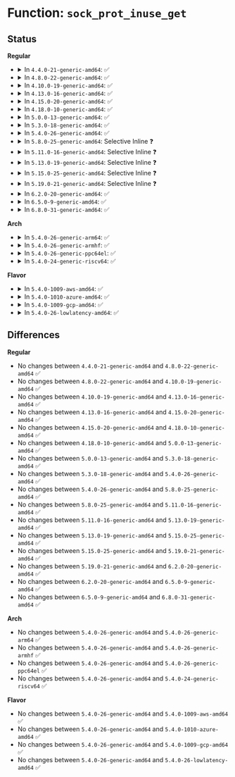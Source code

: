 # Function: <code>sock_prot_inuse_get</code>

## Status
<b>Regular</b>
<ul>
<li>
<details>
<summary>In <code>4.4.0-21-generic-amd64</code>: ✅</summary>

```c
int sock_prot_inuse_get(struct net * net, struct proto * prot)
```

```json
{
  "name": "sock_prot_inuse_get",
  "collision_type": "Unique Global",
  "inline_type": "No",
  "funcs": [
    {
      "addr": 18446744071586189696,
      "name": "sock_prot_inuse_get",
      "external": true,
      "loc": "net/core/sock.c:2717",
      "file": "net/core/sock.c",
      "inline": "seen, unknown",
      "caller_inline": [],
      "caller_func": [
        "net/ipv4/proc.c:sockstat_seq_show",
        "net/ipv4/proc.c:sockstat_seq_show",
        "net/ipv4/proc.c:sockstat_seq_show",
        "net/ipv4/proc.c:sockstat_seq_show",
        "net/ipv6/proc.c:sockstat6_seq_show",
        "net/ipv6/proc.c:sockstat6_seq_show",
        "net/ipv6/proc.c:sockstat6_seq_show",
        "net/ipv6/proc.c:sockstat6_seq_show"
      ]
    }
  ],
  "symbols": [
    {
      "addr": 18446744071586189696,
      "name": "sock_prot_inuse_get",
      "section": ".text",
      "bind": "STB_GLOBAL",
      "size": 121
    }
  ]
}
```
</details>
</li>
<li>
<details>
<summary>In <code>4.8.0-22-generic-amd64</code>: ✅</summary>

```c
int sock_prot_inuse_get(struct net * net, struct proto * prot)
```

```json
{
  "name": "sock_prot_inuse_get",
  "collision_type": "Unique Global",
  "inline_type": "No",
  "funcs": [
    {
      "addr": 18446744071586610432,
      "name": "sock_prot_inuse_get",
      "external": true,
      "loc": "net/core/sock.c:2785",
      "file": "net/core/sock.c",
      "inline": "seen, unknown",
      "caller_inline": [],
      "caller_func": [
        "net/ipv4/proc.c:sockstat_seq_show",
        "net/ipv4/proc.c:sockstat_seq_show",
        "net/ipv4/proc.c:sockstat_seq_show",
        "net/ipv4/proc.c:sockstat_seq_show",
        "net/ipv6/proc.c:sockstat6_seq_show",
        "net/ipv6/proc.c:sockstat6_seq_show",
        "net/ipv6/proc.c:sockstat6_seq_show",
        "net/ipv6/proc.c:sockstat6_seq_show"
      ]
    }
  ],
  "symbols": [
    {
      "addr": 18446744071586610432,
      "name": "sock_prot_inuse_get",
      "section": ".text",
      "bind": "STB_GLOBAL",
      "size": 114
    }
  ]
}
```
</details>
</li>
<li>
<details>
<summary>In <code>4.10.0-19-generic-amd64</code>: ✅</summary>

```c
int sock_prot_inuse_get(struct net * net, struct proto * prot)
```

```json
{
  "name": "sock_prot_inuse_get",
  "collision_type": "Unique Global",
  "inline_type": "No",
  "funcs": [
    {
      "addr": 18446744071586794784,
      "name": "sock_prot_inuse_get",
      "external": true,
      "loc": "net/core/sock.c:2807",
      "file": "net/core/sock.c",
      "inline": "seen, unknown",
      "caller_inline": [],
      "caller_func": [
        "net/ipv4/proc.c:sockstat_seq_show",
        "net/ipv4/proc.c:sockstat_seq_show",
        "net/ipv4/proc.c:sockstat_seq_show",
        "net/ipv4/proc.c:sockstat_seq_show",
        "net/ipv6/proc.c:sockstat6_seq_show",
        "net/ipv6/proc.c:sockstat6_seq_show",
        "net/ipv6/proc.c:sockstat6_seq_show",
        "net/ipv6/proc.c:sockstat6_seq_show"
      ]
    }
  ],
  "symbols": [
    {
      "addr": 18446744071586794784,
      "name": "sock_prot_inuse_get",
      "section": ".text",
      "bind": "STB_GLOBAL",
      "size": 120
    }
  ]
}
```
</details>
</li>
<li>
<details>
<summary>In <code>4.13.0-16-generic-amd64</code>: ✅</summary>

```c
int sock_prot_inuse_get(struct net * net, struct proto * prot)
```

```json
{
  "name": "sock_prot_inuse_get",
  "collision_type": "Unique Global",
  "inline_type": "No",
  "funcs": [
    {
      "addr": 18446744071586918160,
      "name": "sock_prot_inuse_get",
      "external": true,
      "loc": "net/core/sock.c:2989",
      "file": "net/core/sock.c",
      "inline": "seen, unknown",
      "caller_inline": [],
      "caller_func": [
        "net/ipv4/proc.c:sockstat_seq_show",
        "net/ipv4/proc.c:sockstat_seq_show",
        "net/ipv4/proc.c:sockstat_seq_show",
        "net/ipv4/proc.c:sockstat_seq_show",
        "net/ipv6/proc.c:sockstat6_seq_show",
        "net/ipv6/proc.c:sockstat6_seq_show",
        "net/ipv6/proc.c:sockstat6_seq_show",
        "net/ipv6/proc.c:sockstat6_seq_show"
      ]
    }
  ],
  "symbols": [
    {
      "addr": 18446744071586918160,
      "name": "sock_prot_inuse_get",
      "section": ".text",
      "bind": "STB_GLOBAL",
      "size": 116
    }
  ]
}
```
</details>
</li>
<li>
<details>
<summary>In <code>4.15.0-20-generic-amd64</code>: ✅</summary>

```c
int sock_prot_inuse_get(struct net * net, struct proto * prot)
```

```json
{
  "name": "sock_prot_inuse_get",
  "collision_type": "Unique Global",
  "inline_type": "No",
  "funcs": [
    {
      "addr": 18446744071587410432,
      "name": "sock_prot_inuse_get",
      "external": true,
      "loc": "net/core/sock.c:3049",
      "file": "net/core/sock.c",
      "inline": "seen, unknown",
      "caller_inline": [],
      "caller_func": [
        "net/ipv4/proc.c:sockstat_seq_show",
        "net/ipv4/proc.c:sockstat_seq_show",
        "net/ipv4/proc.c:sockstat_seq_show",
        "net/ipv4/proc.c:sockstat_seq_show",
        "net/ipv6/proc.c:sockstat6_seq_show",
        "net/ipv6/proc.c:sockstat6_seq_show",
        "net/ipv6/proc.c:sockstat6_seq_show",
        "net/ipv6/proc.c:sockstat6_seq_show"
      ]
    }
  ],
  "symbols": [
    {
      "addr": 18446744071587410432,
      "name": "sock_prot_inuse_get",
      "section": ".text",
      "bind": "STB_GLOBAL",
      "size": 101
    }
  ]
}
```
</details>
</li>
<li>
<details>
<summary>In <code>4.18.0-10-generic-amd64</code>: ✅</summary>

```c
int sock_prot_inuse_get(struct net * net, struct proto * prot)
```

```json
{
  "name": "sock_prot_inuse_get",
  "collision_type": "Unique Global",
  "inline_type": "No",
  "funcs": [
    {
      "addr": 18446744071587713664,
      "name": "sock_prot_inuse_get",
      "external": true,
      "loc": "net/core/sock.c:3124",
      "file": "net/core/sock.c",
      "inline": "seen, unknown",
      "caller_inline": [],
      "caller_func": [
        "net/ipv4/proc.c:sockstat_seq_show",
        "net/ipv4/proc.c:sockstat_seq_show",
        "net/ipv4/proc.c:sockstat_seq_show",
        "net/ipv4/proc.c:sockstat_seq_show",
        "net/ipv6/proc.c:sockstat6_seq_show",
        "net/ipv6/proc.c:sockstat6_seq_show",
        "net/ipv6/proc.c:sockstat6_seq_show",
        "net/ipv6/proc.c:sockstat6_seq_show"
      ]
    }
  ],
  "symbols": [
    {
      "addr": 18446744071587713664,
      "name": "sock_prot_inuse_get",
      "section": ".text",
      "bind": "STB_GLOBAL",
      "size": 101
    }
  ]
}
```
</details>
</li>
<li>
<details>
<summary>In <code>5.0.0-13-generic-amd64</code>: ✅</summary>

```c
int sock_prot_inuse_get(struct net * net, struct proto * prot)
```

```json
{
  "name": "sock_prot_inuse_get",
  "collision_type": "Unique Global",
  "inline_type": "No",
  "funcs": [
    {
      "addr": 18446744071587846992,
      "name": "sock_prot_inuse_get",
      "external": true,
      "loc": "net/core/sock.c:3075",
      "file": "net/core/sock.c",
      "inline": "seen, unknown",
      "caller_inline": [],
      "caller_func": [
        "net/ipv4/proc.c:sockstat_seq_show",
        "net/ipv4/proc.c:sockstat_seq_show",
        "net/ipv4/proc.c:sockstat_seq_show",
        "net/ipv4/proc.c:sockstat_seq_show",
        "net/ipv6/proc.c:sockstat6_seq_show",
        "net/ipv6/proc.c:sockstat6_seq_show",
        "net/ipv6/proc.c:sockstat6_seq_show",
        "net/ipv6/proc.c:sockstat6_seq_show"
      ]
    }
  ],
  "symbols": [
    {
      "addr": 18446744071587846992,
      "name": "sock_prot_inuse_get",
      "section": ".text",
      "bind": "STB_GLOBAL",
      "size": 101
    }
  ]
}
```
</details>
</li>
<li>
<details>
<summary>In <code>5.3.0-18-generic-amd64</code>: ✅</summary>

```c
int sock_prot_inuse_get(struct net * net, struct proto * prot)
```

```json
{
  "name": "sock_prot_inuse_get",
  "collision_type": "Unique Global",
  "inline_type": "No",
  "funcs": [
    {
      "addr": 18446744071588151408,
      "name": "sock_prot_inuse_get",
      "external": true,
      "loc": "net/core/sock.c:3223",
      "file": "net/core/sock.c",
      "inline": "seen, unknown",
      "caller_inline": [],
      "caller_func": [
        "net/ipv4/proc.c:sockstat_seq_show",
        "net/ipv4/proc.c:sockstat_seq_show",
        "net/ipv4/proc.c:sockstat_seq_show",
        "net/ipv4/proc.c:sockstat_seq_show",
        "net/ipv6/proc.c:sockstat6_seq_show",
        "net/ipv6/proc.c:sockstat6_seq_show",
        "net/ipv6/proc.c:sockstat6_seq_show",
        "net/ipv6/proc.c:sockstat6_seq_show"
      ]
    }
  ],
  "symbols": [
    {
      "addr": 18446744071588151408,
      "name": "sock_prot_inuse_get",
      "section": ".text",
      "bind": "STB_GLOBAL",
      "size": 100
    }
  ]
}
```
</details>
</li>
<li>
<details>
<summary>In <code>5.4.0-26-generic-amd64</code>: ✅</summary>

```c
int sock_prot_inuse_get(struct net * net, struct proto * prot)
```

```json
{
  "name": "sock_prot_inuse_get",
  "collision_type": "Unique Global",
  "inline_type": "No",
  "funcs": [
    {
      "addr": 18446744071588356640,
      "name": "sock_prot_inuse_get",
      "external": true,
      "loc": "net/core/sock.c:3238",
      "file": "net/core/sock.c",
      "inline": "seen, unknown",
      "caller_inline": [],
      "caller_func": [
        "net/ipv4/proc.c:sockstat_seq_show",
        "net/ipv4/proc.c:sockstat_seq_show",
        "net/ipv4/proc.c:sockstat_seq_show",
        "net/ipv4/proc.c:sockstat_seq_show",
        "net/ipv6/proc.c:sockstat6_seq_show",
        "net/ipv6/proc.c:sockstat6_seq_show",
        "net/ipv6/proc.c:sockstat6_seq_show",
        "net/ipv6/proc.c:sockstat6_seq_show"
      ]
    }
  ],
  "symbols": [
    {
      "addr": 18446744071588356640,
      "name": "sock_prot_inuse_get",
      "section": ".text",
      "bind": "STB_GLOBAL",
      "size": 100
    }
  ]
}
```
</details>
</li>
<li>
<details>
<summary>In <code>5.8.0-25-generic-amd64</code>: Selective Inline ❓</summary>

```c
int sock_prot_inuse_get(struct net * net, struct proto * prot)
```

```json
{
  "name": "sock_prot_inuse_get",
  "collision_type": "Unique Global",
  "inline_type": "Selective",
  "funcs": [
    {
      "addr": 18446744071589221905,
      "name": "sock_prot_inuse_get",
      "external": true,
      "loc": "net/core/sock.c:3367",
      "file": "net/core/sock.c",
      "inline": "not declared, inlined",
      "caller_inline": [
        "net/core/sock.c:proto_seq_printf"
      ],
      "caller_func": [
        "net/ipv4/proc.c:sockstat_seq_show",
        "net/ipv4/proc.c:sockstat_seq_show",
        "net/ipv4/proc.c:sockstat_seq_show",
        "net/ipv4/proc.c:sockstat_seq_show",
        "net/ipv6/proc.c:sockstat6_seq_show",
        "net/ipv6/proc.c:sockstat6_seq_show",
        "net/ipv6/proc.c:sockstat6_seq_show",
        "net/ipv6/proc.c:sockstat6_seq_show"
      ]
    }
  ],
  "symbols": [
    {
      "addr": 18446744071589216416,
      "name": "sock_prot_inuse_get",
      "section": ".text",
      "bind": "STB_GLOBAL",
      "size": 100
    }
  ]
}
```
</details>
</li>
<li>
<details>
<summary>In <code>5.11.0-16-generic-amd64</code>: Selective Inline ❓</summary>

```c
int sock_prot_inuse_get(struct net * net, struct proto * prot)
```

```json
{
  "name": "sock_prot_inuse_get",
  "collision_type": "Unique Global",
  "inline_type": "Selective",
  "funcs": [
    {
      "addr": 18446744071589220107,
      "name": "sock_prot_inuse_get",
      "external": true,
      "loc": "net/core/sock.c:3319",
      "file": "net/core/sock.c",
      "inline": "not declared, inlined",
      "caller_inline": [
        "net/core/sock.c:proto_seq_printf"
      ],
      "caller_func": [
        "net/ipv4/proc.c:sockstat_seq_show",
        "net/ipv4/proc.c:sockstat_seq_show",
        "net/ipv4/proc.c:sockstat_seq_show",
        "net/ipv4/proc.c:sockstat_seq_show",
        "net/ipv6/proc.c:sockstat6_seq_show",
        "net/ipv6/proc.c:sockstat6_seq_show",
        "net/ipv6/proc.c:sockstat6_seq_show",
        "net/ipv6/proc.c:sockstat6_seq_show"
      ]
    }
  ],
  "symbols": [
    {
      "addr": 18446744071589214496,
      "name": "sock_prot_inuse_get",
      "section": ".text",
      "bind": "STB_GLOBAL",
      "size": 100
    }
  ]
}
```
</details>
</li>
<li>
<details>
<summary>In <code>5.13.0-19-generic-amd64</code>: Selective Inline ❓</summary>

```c
int sock_prot_inuse_get(struct net * net, struct proto * prot)
```

```json
{
  "name": "sock_prot_inuse_get",
  "collision_type": "Unique Global",
  "inline_type": "Selective",
  "funcs": [
    {
      "addr": 18446744071589114265,
      "name": "sock_prot_inuse_get",
      "external": true,
      "loc": "net/core/sock.c:3342",
      "file": "net/core/sock.c",
      "inline": "not declared, inlined",
      "caller_inline": [
        "net/core/sock.c:proto_seq_printf"
      ],
      "caller_func": [
        "net/ipv4/proc.c:sockstat_seq_show",
        "net/ipv4/proc.c:sockstat_seq_show",
        "net/ipv4/proc.c:sockstat_seq_show",
        "net/ipv4/proc.c:sockstat_seq_show",
        "net/ipv6/proc.c:sockstat6_seq_show",
        "net/ipv6/proc.c:sockstat6_seq_show",
        "net/ipv6/proc.c:sockstat6_seq_show",
        "net/ipv6/proc.c:sockstat6_seq_show"
      ]
    }
  ],
  "symbols": [
    {
      "addr": 18446744071589108128,
      "name": "sock_prot_inuse_get",
      "section": ".text",
      "bind": "STB_GLOBAL",
      "size": 109
    }
  ]
}
```
</details>
</li>
<li>
<details>
<summary>In <code>5.15.0-25-generic-amd64</code>: Selective Inline ❓</summary>

```c
int sock_prot_inuse_get(struct net * net, struct proto * prot)
```

```json
{
  "name": "sock_prot_inuse_get",
  "collision_type": "Unique Global",
  "inline_type": "Selective",
  "funcs": [
    {
      "addr": 18446744071589832632,
      "name": "sock_prot_inuse_get",
      "external": true,
      "loc": "net/core/sock.c:3468",
      "file": "net/core/sock.c",
      "inline": "not declared, inlined",
      "caller_inline": [
        "net/core/sock.c:proto_seq_printf"
      ],
      "caller_func": [
        "net/ipv4/proc.c:sockstat_seq_show",
        "net/ipv4/proc.c:sockstat_seq_show",
        "net/ipv4/proc.c:sockstat_seq_show",
        "net/ipv4/proc.c:sockstat_seq_show",
        "net/ipv6/proc.c:sockstat6_seq_show",
        "net/ipv6/proc.c:sockstat6_seq_show",
        "net/ipv6/proc.c:sockstat6_seq_show",
        "net/ipv6/proc.c:sockstat6_seq_show"
      ]
    }
  ],
  "symbols": [
    {
      "addr": 18446744071589826016,
      "name": "sock_prot_inuse_get",
      "section": ".text",
      "bind": "STB_GLOBAL",
      "size": 158
    }
  ]
}
```
</details>
</li>
<li>
<details>
<summary>In <code>5.19.0-21-generic-amd64</code>: Selective Inline ❓</summary>

```c
int sock_prot_inuse_get(struct net * net, struct proto * prot)
```

```json
{
  "name": "sock_prot_inuse_get",
  "collision_type": "Unique Global",
  "inline_type": "Selective",
  "funcs": [
    {
      "addr": 18446744071591355220,
      "name": "sock_prot_inuse_get",
      "external": true,
      "loc": "net/core/sock.c:3642",
      "file": "net/core/sock.c",
      "inline": "not declared, inlined",
      "caller_inline": [
        "net/core/sock.c:proto_seq_printf"
      ],
      "caller_func": [
        "net/ipv4/proc.c:sockstat_seq_show",
        "net/ipv4/proc.c:sockstat_seq_show",
        "net/ipv4/proc.c:sockstat_seq_show",
        "net/ipv4/proc.c:sockstat_seq_show",
        "net/ipv6/proc.c:sockstat6_seq_show",
        "net/ipv6/proc.c:sockstat6_seq_show",
        "net/ipv6/proc.c:sockstat6_seq_show",
        "net/ipv6/proc.c:sockstat6_seq_show"
      ]
    }
  ],
  "symbols": [
    {
      "addr": 18446744071591348688,
      "name": "sock_prot_inuse_get",
      "section": ".text",
      "bind": "STB_GLOBAL",
      "size": 170
    }
  ]
}
```
</details>
</li>
<li>
<details>
<summary>In <code>6.2.0-20-generic-amd64</code>: ✅</summary>

```c
int sock_prot_inuse_get(struct net * net, struct proto * prot)
```

```json
{
  "name": "sock_prot_inuse_get",
  "collision_type": "Unique Global",
  "inline_type": "No",
  "funcs": [
    {
      "addr": 18446744071593105824,
      "name": "sock_prot_inuse_get",
      "external": true,
      "loc": "net/core/sock.c:3733",
      "file": "net/core/sock.c",
      "inline": "seen, unknown",
      "caller_inline": [],
      "caller_func": [
        "net/core/sock.c:proto_seq_printf",
        "net/ipv4/proc.c:sockstat_seq_show",
        "net/ipv4/proc.c:sockstat_seq_show",
        "net/ipv4/proc.c:sockstat_seq_show",
        "net/ipv4/proc.c:sockstat_seq_show",
        "net/ipv6/proc.c:sockstat6_seq_show",
        "net/ipv6/proc.c:sockstat6_seq_show",
        "net/ipv6/proc.c:sockstat6_seq_show",
        "net/ipv6/proc.c:sockstat6_seq_show"
      ]
    }
  ],
  "symbols": [
    {
      "addr": 18446744071593105824,
      "name": "sock_prot_inuse_get",
      "section": ".text",
      "bind": "STB_GLOBAL",
      "size": 184
    }
  ]
}
```
</details>
</li>
<li>
<details>
<summary>In <code>6.5.0-9-generic-amd64</code>: ✅</summary>

```c
int sock_prot_inuse_get(struct net * net, struct proto * prot)
```

```json
{
  "name": "sock_prot_inuse_get",
  "collision_type": "Unique Global",
  "inline_type": "No",
  "funcs": [
    {
      "addr": 18446744071593557184,
      "name": "sock_prot_inuse_get",
      "external": true,
      "loc": "net/core/sock.c:3764",
      "file": "net/core/sock.c",
      "inline": "seen, unknown",
      "caller_inline": [],
      "caller_func": [
        "net/core/sock.c:proto_seq_printf",
        "net/ipv4/proc.c:sockstat_seq_show",
        "net/ipv4/proc.c:sockstat_seq_show",
        "net/ipv4/proc.c:sockstat_seq_show",
        "net/ipv4/proc.c:sockstat_seq_show",
        "net/ipv6/proc.c:sockstat6_seq_show",
        "net/ipv6/proc.c:sockstat6_seq_show",
        "net/ipv6/proc.c:sockstat6_seq_show",
        "net/ipv6/proc.c:sockstat6_seq_show"
      ]
    }
  ],
  "symbols": [
    {
      "addr": 18446744071593557184,
      "name": "sock_prot_inuse_get",
      "section": ".text",
      "bind": "STB_GLOBAL",
      "size": 213
    }
  ]
}
```
</details>
</li>
<li>
<details>
<summary>In <code>6.8.0-31-generic-amd64</code>: ✅</summary>

```c
int sock_prot_inuse_get(struct net * net, struct proto * prot)
```

```json
{
  "name": "sock_prot_inuse_get",
  "collision_type": "Unique Global",
  "inline_type": "No",
  "funcs": [
    {
      "addr": 18446744071594329856,
      "name": "sock_prot_inuse_get",
      "external": true,
      "loc": "net/core/sock.c:3772",
      "file": "net/core/sock.c",
      "inline": "seen, unknown",
      "caller_inline": [],
      "caller_func": [
        "net/core/sock.c:proto_seq_printf",
        "net/ipv4/proc.c:sockstat_seq_show",
        "net/ipv4/proc.c:sockstat_seq_show",
        "net/ipv4/proc.c:sockstat_seq_show",
        "net/ipv4/proc.c:sockstat_seq_show",
        "net/ipv6/proc.c:sockstat6_seq_show",
        "net/ipv6/proc.c:sockstat6_seq_show",
        "net/ipv6/proc.c:sockstat6_seq_show",
        "net/ipv6/proc.c:sockstat6_seq_show"
      ]
    }
  ],
  "symbols": [
    {
      "addr": 18446744071594329856,
      "name": "sock_prot_inuse_get",
      "section": ".text",
      "bind": "STB_GLOBAL",
      "size": 213
    }
  ]
}
```
</details>
</li>
</ul>
<b>Arch</b>
<ul>
<li>
<details>
<summary>In <code>5.4.0-26-generic-arm64</code>: ✅</summary>

```c
int sock_prot_inuse_get(struct net * net, struct proto * prot)
```

```json
{
  "name": "sock_prot_inuse_get",
  "collision_type": "Unique Global",
  "inline_type": "No",
  "funcs": [
    {
      "addr": 18446603336501861520,
      "name": "sock_prot_inuse_get",
      "external": true,
      "loc": "net/core/sock.c:3238",
      "file": "net/core/sock.c",
      "inline": "seen, unknown",
      "caller_inline": [],
      "caller_func": [
        "net/ipv4/proc.c:sockstat_seq_show",
        "net/ipv4/proc.c:sockstat_seq_show",
        "net/ipv4/proc.c:sockstat_seq_show",
        "net/ipv4/proc.c:sockstat_seq_show",
        "net/ipv6/proc.c:sockstat6_seq_show",
        "net/ipv6/proc.c:sockstat6_seq_show",
        "net/ipv6/proc.c:sockstat6_seq_show",
        "net/ipv6/proc.c:sockstat6_seq_show"
      ]
    }
  ],
  "symbols": [
    {
      "addr": 18446603336501861520,
      "name": "sock_prot_inuse_get",
      "section": ".text",
      "bind": "STB_GLOBAL",
      "size": 148
    }
  ]
}
```
</details>
</li>
<li>
<details>
<summary>In <code>5.4.0-26-generic-armhf</code>: ✅</summary>

```c
int sock_prot_inuse_get(struct net * net, struct proto * prot)
```

```json
{
  "name": "sock_prot_inuse_get",
  "collision_type": "Unique Global",
  "inline_type": "No",
  "funcs": [
    {
      "addr": 3234628540,
      "name": "sock_prot_inuse_get",
      "external": true,
      "loc": "net/core/sock.c:3238",
      "file": "net/core/sock.c",
      "inline": "seen, unknown",
      "caller_inline": [],
      "caller_func": [
        "net/ipv4/proc.c:sockstat_seq_show",
        "net/ipv4/proc.c:sockstat_seq_show",
        "net/ipv4/proc.c:sockstat_seq_show",
        "net/ipv4/proc.c:sockstat_seq_show",
        "net/ipv6/proc.c:sockstat6_seq_show",
        "net/ipv6/proc.c:sockstat6_seq_show",
        "net/ipv6/proc.c:sockstat6_seq_show",
        "net/ipv6/proc.c:sockstat6_seq_show"
      ]
    }
  ],
  "symbols": [
    {
      "addr": 3234628540,
      "name": "sock_prot_inuse_get",
      "section": ".text",
      "bind": "STB_GLOBAL",
      "size": 112
    }
  ]
}
```
</details>
</li>
<li>
<details>
<summary>In <code>5.4.0-26-generic-ppc64el</code>: ✅</summary>

```c
int sock_prot_inuse_get(struct net * net, struct proto * prot)
```

```json
{
  "name": "sock_prot_inuse_get",
  "collision_type": "Unique Global",
  "inline_type": "No",
  "funcs": [
    {
      "addr": 13835058055295267856,
      "name": "sock_prot_inuse_get",
      "external": true,
      "loc": "net/core/sock.c:3238",
      "file": "net/core/sock.c",
      "inline": "seen, unknown",
      "caller_inline": [],
      "caller_func": [
        "net/ipv4/proc.c:sockstat_seq_show",
        "net/ipv4/proc.c:sockstat_seq_show",
        "net/ipv4/proc.c:sockstat_seq_show",
        "net/ipv4/proc.c:sockstat_seq_show",
        "net/ipv6/proc.c:sockstat6_seq_show",
        "net/ipv6/proc.c:sockstat6_seq_show",
        "net/ipv6/proc.c:sockstat6_seq_show",
        "net/ipv6/proc.c:sockstat6_seq_show"
      ]
    }
  ],
  "symbols": [
    {
      "addr": 13835058055295267856,
      "name": "sock_prot_inuse_get",
      "section": ".text",
      "bind": "STB_GLOBAL",
      "size": 204
    }
  ]
}
```
</details>
</li>
<li>
<details>
<summary>In <code>5.4.0-24-generic-riscv64</code>: ✅</summary>

```c
int sock_prot_inuse_get(struct net * net, struct proto * prot)
```

```json
{
  "name": "sock_prot_inuse_get",
  "collision_type": "Unique Global",
  "inline_type": "No",
  "funcs": [
    {
      "addr": 18446743936278188544,
      "name": "sock_prot_inuse_get",
      "external": true,
      "loc": "net/core/sock.c:3238",
      "file": "net/core/sock.c",
      "inline": "seen, unknown",
      "caller_inline": [],
      "caller_func": [
        "net/ipv4/proc.c:sockstat_seq_show",
        "net/ipv4/proc.c:sockstat_seq_show",
        "net/ipv4/proc.c:sockstat_seq_show",
        "net/ipv4/proc.c:sockstat_seq_show",
        "net/ipv6/proc.c:sockstat6_seq_show",
        "net/ipv6/proc.c:sockstat6_seq_show",
        "net/ipv6/proc.c:sockstat6_seq_show",
        "net/ipv6/proc.c:sockstat6_seq_show"
      ]
    }
  ],
  "symbols": [
    {
      "addr": 18446743936278188544,
      "name": "sock_prot_inuse_get",
      "section": ".text",
      "bind": "STB_GLOBAL",
      "size": 148
    }
  ]
}
```
</details>
</li>
</ul>
<b>Flavor</b>
<ul>
<li>
<details>
<summary>In <code>5.4.0-1009-aws-amd64</code>: ✅</summary>

```c
int sock_prot_inuse_get(struct net * net, struct proto * prot)
```

```json
{
  "name": "sock_prot_inuse_get",
  "collision_type": "Unique Global",
  "inline_type": "No",
  "funcs": [
    {
      "addr": 18446744071587963424,
      "name": "sock_prot_inuse_get",
      "external": true,
      "loc": "net/core/sock.c:3238",
      "file": "net/core/sock.c",
      "inline": "seen, unknown",
      "caller_inline": [],
      "caller_func": [
        "net/ipv4/proc.c:sockstat_seq_show",
        "net/ipv4/proc.c:sockstat_seq_show",
        "net/ipv4/proc.c:sockstat_seq_show",
        "net/ipv4/proc.c:sockstat_seq_show",
        "net/ipv6/proc.c:sockstat6_seq_show",
        "net/ipv6/proc.c:sockstat6_seq_show",
        "net/ipv6/proc.c:sockstat6_seq_show",
        "net/ipv6/proc.c:sockstat6_seq_show"
      ]
    }
  ],
  "symbols": [
    {
      "addr": 18446744071587963424,
      "name": "sock_prot_inuse_get",
      "section": ".text",
      "bind": "STB_GLOBAL",
      "size": 100
    }
  ]
}
```
</details>
</li>
<li>
<details>
<summary>In <code>5.4.0-1010-azure-amd64</code>: ✅</summary>

```c
int sock_prot_inuse_get(struct net * net, struct proto * prot)
```

```json
{
  "name": "sock_prot_inuse_get",
  "collision_type": "Unique Global",
  "inline_type": "No",
  "funcs": [
    {
      "addr": 18446744071587676528,
      "name": "sock_prot_inuse_get",
      "external": true,
      "loc": "net/core/sock.c:3238",
      "file": "net/core/sock.c",
      "inline": "seen, unknown",
      "caller_inline": [],
      "caller_func": [
        "net/ipv4/proc.c:sockstat_seq_show",
        "net/ipv4/proc.c:sockstat_seq_show",
        "net/ipv4/proc.c:sockstat_seq_show",
        "net/ipv4/proc.c:sockstat_seq_show",
        "net/ipv6/proc.c:sockstat6_seq_show",
        "net/ipv6/proc.c:sockstat6_seq_show",
        "net/ipv6/proc.c:sockstat6_seq_show",
        "net/ipv6/proc.c:sockstat6_seq_show"
      ]
    }
  ],
  "symbols": [
    {
      "addr": 18446744071587676528,
      "name": "sock_prot_inuse_get",
      "section": ".text",
      "bind": "STB_GLOBAL",
      "size": 100
    }
  ]
}
```
</details>
</li>
<li>
<details>
<summary>In <code>5.4.0-1009-gcp-amd64</code>: ✅</summary>

```c
int sock_prot_inuse_get(struct net * net, struct proto * prot)
```

```json
{
  "name": "sock_prot_inuse_get",
  "collision_type": "Unique Global",
  "inline_type": "No",
  "funcs": [
    {
      "addr": 18446744071588295200,
      "name": "sock_prot_inuse_get",
      "external": true,
      "loc": "net/core/sock.c:3238",
      "file": "net/core/sock.c",
      "inline": "seen, unknown",
      "caller_inline": [],
      "caller_func": [
        "net/ipv4/proc.c:sockstat_seq_show",
        "net/ipv4/proc.c:sockstat_seq_show",
        "net/ipv4/proc.c:sockstat_seq_show",
        "net/ipv4/proc.c:sockstat_seq_show",
        "net/ipv6/proc.c:sockstat6_seq_show",
        "net/ipv6/proc.c:sockstat6_seq_show",
        "net/ipv6/proc.c:sockstat6_seq_show",
        "net/ipv6/proc.c:sockstat6_seq_show"
      ]
    }
  ],
  "symbols": [
    {
      "addr": 18446744071588295200,
      "name": "sock_prot_inuse_get",
      "section": ".text",
      "bind": "STB_GLOBAL",
      "size": 100
    }
  ]
}
```
</details>
</li>
<li>
<details>
<summary>In <code>5.4.0-26-lowlatency-amd64</code>: ✅</summary>

```c
int sock_prot_inuse_get(struct net * net, struct proto * prot)
```

```json
{
  "name": "sock_prot_inuse_get",
  "collision_type": "Unique Global",
  "inline_type": "No",
  "funcs": [
    {
      "addr": 18446744071588430336,
      "name": "sock_prot_inuse_get",
      "external": true,
      "loc": "net/core/sock.c:3238",
      "file": "net/core/sock.c",
      "inline": "seen, unknown",
      "caller_inline": [],
      "caller_func": [
        "net/ipv4/proc.c:sockstat_seq_show",
        "net/ipv4/proc.c:sockstat_seq_show",
        "net/ipv4/proc.c:sockstat_seq_show",
        "net/ipv4/proc.c:sockstat_seq_show",
        "net/ipv6/proc.c:sockstat6_seq_show",
        "net/ipv6/proc.c:sockstat6_seq_show",
        "net/ipv6/proc.c:sockstat6_seq_show",
        "net/ipv6/proc.c:sockstat6_seq_show"
      ]
    }
  ],
  "symbols": [
    {
      "addr": 18446744071588430336,
      "name": "sock_prot_inuse_get",
      "section": ".text",
      "bind": "STB_GLOBAL",
      "size": 100
    }
  ]
}
```
</details>
</li>
</ul>

## Differences
<b>Regular</b>
<ul>
<li>
No changes between <code>4.4.0-21-generic-amd64</code> and <code>4.8.0-22-generic-amd64</code> ✅
</li>
<li>
No changes between <code>4.8.0-22-generic-amd64</code> and <code>4.10.0-19-generic-amd64</code> ✅
</li>
<li>
No changes between <code>4.10.0-19-generic-amd64</code> and <code>4.13.0-16-generic-amd64</code> ✅
</li>
<li>
No changes between <code>4.13.0-16-generic-amd64</code> and <code>4.15.0-20-generic-amd64</code> ✅
</li>
<li>
No changes between <code>4.15.0-20-generic-amd64</code> and <code>4.18.0-10-generic-amd64</code> ✅
</li>
<li>
No changes between <code>4.18.0-10-generic-amd64</code> and <code>5.0.0-13-generic-amd64</code> ✅
</li>
<li>
No changes between <code>5.0.0-13-generic-amd64</code> and <code>5.3.0-18-generic-amd64</code> ✅
</li>
<li>
No changes between <code>5.3.0-18-generic-amd64</code> and <code>5.4.0-26-generic-amd64</code> ✅
</li>
<li>
No changes between <code>5.4.0-26-generic-amd64</code> and <code>5.8.0-25-generic-amd64</code> ✅
</li>
<li>
No changes between <code>5.8.0-25-generic-amd64</code> and <code>5.11.0-16-generic-amd64</code> ✅
</li>
<li>
No changes between <code>5.11.0-16-generic-amd64</code> and <code>5.13.0-19-generic-amd64</code> ✅
</li>
<li>
No changes between <code>5.13.0-19-generic-amd64</code> and <code>5.15.0-25-generic-amd64</code> ✅
</li>
<li>
No changes between <code>5.15.0-25-generic-amd64</code> and <code>5.19.0-21-generic-amd64</code> ✅
</li>
<li>
No changes between <code>5.19.0-21-generic-amd64</code> and <code>6.2.0-20-generic-amd64</code> ✅
</li>
<li>
No changes between <code>6.2.0-20-generic-amd64</code> and <code>6.5.0-9-generic-amd64</code> ✅
</li>
<li>
No changes between <code>6.5.0-9-generic-amd64</code> and <code>6.8.0-31-generic-amd64</code> ✅
</li>
</ul>
<b>Arch</b>
<ul>
<li>
No changes between <code>5.4.0-26-generic-amd64</code> and <code>5.4.0-26-generic-arm64</code> ✅
</li>
<li>
No changes between <code>5.4.0-26-generic-amd64</code> and <code>5.4.0-26-generic-armhf</code> ✅
</li>
<li>
No changes between <code>5.4.0-26-generic-amd64</code> and <code>5.4.0-26-generic-ppc64el</code> ✅
</li>
<li>
No changes between <code>5.4.0-26-generic-amd64</code> and <code>5.4.0-24-generic-riscv64</code> ✅
</li>
</ul>
<b>Flavor</b>
<ul>
<li>
No changes between <code>5.4.0-26-generic-amd64</code> and <code>5.4.0-1009-aws-amd64</code> ✅
</li>
<li>
No changes between <code>5.4.0-26-generic-amd64</code> and <code>5.4.0-1010-azure-amd64</code> ✅
</li>
<li>
No changes between <code>5.4.0-26-generic-amd64</code> and <code>5.4.0-1009-gcp-amd64</code> ✅
</li>
<li>
No changes between <code>5.4.0-26-generic-amd64</code> and <code>5.4.0-26-lowlatency-amd64</code> ✅
</li>
</ul>
